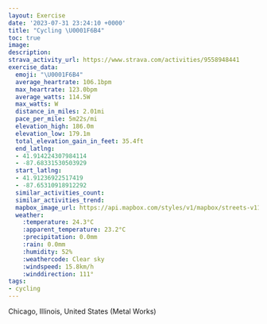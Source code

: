 ```yaml
---
layout: Exercise
date: '2023-07-31 23:24:10 +0000'
title: "Cycling \U0001F6B4"
toc: true
image:
description:
strava_activity_url: https://www.strava.com/activities/9558948441
exercise_data:
  emoji: "\U0001F6B4"
  average_heartrate: 106.1bpm
  max_heartrate: 123.0bpm
  average_watts: 114.5W
  max_watts: W
  distance_in_miles: 2.01mi
  pace_per_mile: 5m22s/mi
  elevation_high: 186.0m
  elevation_low: 179.1m
  total_elevation_gain_in_feet: 35.4ft
  end_latlng:
  - 41.914224307984114
  - -87.68331530503929
  start_latlng:
  - 41.91236922517419
  - -87.65310918912292
  similar_activities_count:
  similar_activities_trend:
  mapbox_image_url: https://api.mapbox.com/styles/v1/mapbox/streets-v11/static/path-5+787af2-1.0(kly~F~~~uOcMxRsAlCGTAVBfANfP%40xFAjCBfAD%5CTnAVtBd%40rCzApKDbAA%60CD%7C%40BBN%40p%40IhBE~%40E%60%40G%60%40Y%3FIIe%40%3Fe%40Dc%40FSPINDLPBVLnEA%7CBNd%5DHdIA%7CC%5DxDCxBBjETbG),pin-s-s+e5b22e(-87.6544,41.91446),pin-s-f+89ae00(-87.68113999999996,41.914150000000014)/auto/800x800?access_token=pk.eyJ1Ijoiam9zaGJlY2ttYW4iLCJhIjoiY205eWR2aDd1MWZ6djJrbXc4a3M0bWZleiJ9.XiG9OWkNcZk2QzjJbxLB4A
  weather:
    :temperature: 24.3°C
    :apparent_temperature: 23.2°C
    :precipitation: 0.0mm
    :rain: 0.0mm
    :humidity: 52%
    :weathercode: Clear sky
    :windspeed: 15.8km/h
    :winddirection: 111°
tags:
- cycling
---
```

Chicago, Illinois, United States (Metal Works)
